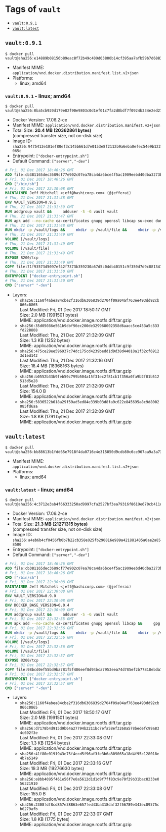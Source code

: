 <!-- THIS FILE IS GENERATED VIA './update-remote.sh' -->

# Tags of `vault`

-	[`vault:0.9.1`](#vault091)
-	[`vault:latest`](#vaultlatest)

## `vault:0.9.1`

```console
$ docker pull vault@sha256:e14889b08156b89eac8f72b49c409d03800b14cf395aa7afb59b7d688361816d
```

-	Manifest MIME: `application/vnd.docker.distribution.manifest.list.v2+json`
-	Platforms:
	-	linux; amd64

### `vault:0.9.1` - linux; amd64

```console
$ docker pull vault@sha256:0ba5cb920d179e82f90e9803c0d1ef01c7fa2d8bdf7f0924b334e2ed27fdc2f1
```

-	Docker Version: 17.06.2-ce
-	Manifest MIME: `application/vnd.docker.distribution.manifest.v2+json`
-	Total Size: **20.4 MB (20362861 bytes)**  
	(compressed transfer size, not on-disk size)
-	Image ID: `sha256:9475413e101ef80ef3c145b661d7e0153e8f2112b9a6eba0efec54e9b122065c`
-	Entrypoint: `["docker-entrypoint.sh"]`
-	Default Command: `["server","-dev"]`

```dockerfile
# Fri, 01 Dec 2017 18:46:26 GMT
ADD file:cb381165dec3689cf77e902c07ea78ca4da6bce4f5ac1909eebd40dba3273bfe in / 
# Fri, 01 Dec 2017 18:46:26 GMT
CMD ["/bin/sh"]
# Fri, 01 Dec 2017 22:30:08 GMT
MAINTAINER Jeff Mitchell <jeff@hashicorp.com> (@jefferai)
# Thu, 21 Dec 2017 21:31:38 GMT
ENV VAULT_VERSION=0.9.1
# Thu, 21 Dec 2017 21:31:39 GMT
RUN addgroup vault &&     adduser -S -G vault vault
# Thu, 21 Dec 2017 21:31:47 GMT
RUN apk add --no-cache ca-certificates gnupg openssl libcap su-exec dumb-init &&     gpg --keyserver pgp.mit.edu --recv-keys 91A6E7F85D05C65630BEF18951852D87348FFC4C &&     mkdir -p /tmp/build &&     cd /tmp/build &&     wget https://releases.hashicorp.com/vault/${VAULT_VERSION}/vault_${VAULT_VERSION}_linux_amd64.zip &&     wget https://releases.hashicorp.com/vault/${VAULT_VERSION}/vault_${VAULT_VERSION}_SHA256SUMS &&     wget https://releases.hashicorp.com/vault/${VAULT_VERSION}/vault_${VAULT_VERSION}_SHA256SUMS.sig &&     gpg --batch --verify vault_${VAULT_VERSION}_SHA256SUMS.sig vault_${VAULT_VERSION}_SHA256SUMS &&     grep vault_${VAULT_VERSION}_linux_amd64.zip vault_${VAULT_VERSION}_SHA256SUMS | sha256sum -c &&     unzip -d /bin vault_${VAULT_VERSION}_linux_amd64.zip &&     cd /tmp &&     rm -rf /tmp/build &&     apk del gnupg openssl &&     rm -rf /root/.gnupg
# Thu, 21 Dec 2017 21:31:48 GMT
RUN mkdir -p /vault/logs &&     mkdir -p /vault/file &&     mkdir -p /vault/config &&     chown -R vault:vault /vault
# Thu, 21 Dec 2017 21:31:49 GMT
VOLUME [/vault/logs]
# Thu, 21 Dec 2017 21:31:49 GMT
VOLUME [/vault/file]
# Thu, 21 Dec 2017 21:31:49 GMT
EXPOSE 8200/tcp
# Thu, 21 Dec 2017 21:31:49 GMT
COPY file:71f93573d5097ef42f7373b359230a67d5c04db40151c9f350d7d9c881341c67 in /usr/local/bin/docker-entrypoint.sh 
# Thu, 21 Dec 2017 21:31:50 GMT
ENTRYPOINT ["docker-entrypoint.sh"]
# Thu, 21 Dec 2017 21:31:50 GMT
CMD ["server" "-dev"]
```

-	Layers:
	-	`sha256:1160f4abea84cbe2f316db6306839d2704f09a04af763ee493dd92cb066c0865`  
		Last Modified: Fri, 01 Dec 2017 18:50:17 GMT  
		Size: 2.0 MB (1991501 bytes)  
		MIME: application/vnd.docker.image.rootfs.diff.tar.gzip
	-	`sha256:35d05086e561b9dbf96ec200de329968002358d6aacc5ce453a5c333fd228808`  
		Last Modified: Thu, 21 Dec 2017 21:32:09 GMT  
		Size: 1.3 KB (1252 bytes)  
		MIME: application/vnd.docker.image.rootfs.diff.tar.gzip
	-	`sha256:475ce29ee596937c74dc175cd4239bedd1d9d38d44010a1f32cf69123d1ed142`  
		Last Modified: Thu, 21 Dec 2017 21:32:16 GMT  
		Size: 18.4 MB (18368163 bytes)  
		MIME: application/vnd.docker.image.rootfs.diff.tar.gzip
	-	`sha256:b0552b33b9feb50c799b504a15f31ec2f81cb1f356a0fa9b2f01b512513d5e28`  
		Last Modified: Thu, 21 Dec 2017 21:32:09 GMT  
		Size: 154.0 B  
		MIME: application/vnd.docker.image.rootfs.diff.tar.gzip
	-	`sha256:5836522b618a29f59ad5ed84e339b03d8fa9c622e845695a8c9d8002085fd6aa`  
		Last Modified: Thu, 21 Dec 2017 21:32:09 GMT  
		Size: 1.8 KB (1791 bytes)  
		MIME: application/vnd.docker.image.rootfs.diff.tar.gzip

## `vault:latest`

```console
$ docker pull vault@sha256:bb88613b1fdd65e7918f4da0716e4e315050d9cdb80c6ce967aa9a3a7307a909
```

-	Manifest MIME: `application/vnd.docker.distribution.manifest.list.v2+json`
-	Platforms:
	-	linux; amd64

### `vault:latest` - linux; amd64

```console
$ docker pull vault@sha256:4c3712e3ab4f66333250ad9997cfa2527bf3ea79316f8619e670cb411ddba547
```

-	Docker Version: 17.06.2-ce
-	Manifest MIME: `application/vnd.docker.distribution.manifest.v2+json`
-	Total Size: **21.3 MB (21271315 bytes)**  
	(compressed transfer size, not on-disk size)
-	Image ID: `sha256:a4eb6b4cf0456fb0b7b22cb358e025fb290816e989a421881405a0ae2a858500`
-	Entrypoint: `["docker-entrypoint.sh"]`
-	Default Command: `["server","-dev"]`

```dockerfile
# Fri, 01 Dec 2017 18:46:26 GMT
ADD file:cb381165dec3689cf77e902c07ea78ca4da6bce4f5ac1909eebd40dba3273bfe in / 
# Fri, 01 Dec 2017 18:46:26 GMT
CMD ["/bin/sh"]
# Fri, 01 Dec 2017 22:30:08 GMT
MAINTAINER Jeff Mitchell <jeff@hashicorp.com> (@jefferai)
# Fri, 01 Dec 2017 22:30:08 GMT
ENV VAULT_VERSION=0.9.0
# Fri, 01 Dec 2017 22:30:08 GMT
ENV DOCKER_BASE_VERSION=0.0.4
# Fri, 01 Dec 2017 22:30:09 GMT
RUN addgroup vault &&     adduser -S -G vault vault
# Fri, 01 Dec 2017 22:32:55 GMT
RUN apk add --no-cache ca-certificates gnupg openssl libcap &&     gpg --keyserver pgp.mit.edu --recv-keys 91A6E7F85D05C65630BEF18951852D87348FFC4C &&     mkdir -p /tmp/build &&     cd /tmp/build &&     wget https://releases.hashicorp.com/docker-base/${DOCKER_BASE_VERSION}/docker-base_${DOCKER_BASE_VERSION}_linux_amd64.zip &&     wget https://releases.hashicorp.com/docker-base/${DOCKER_BASE_VERSION}/docker-base_${DOCKER_BASE_VERSION}_SHA256SUMS &&     wget https://releases.hashicorp.com/docker-base/${DOCKER_BASE_VERSION}/docker-base_${DOCKER_BASE_VERSION}_SHA256SUMS.sig &&     gpg --batch --verify docker-base_${DOCKER_BASE_VERSION}_SHA256SUMS.sig docker-base_${DOCKER_BASE_VERSION}_SHA256SUMS &&     grep ${DOCKER_BASE_VERSION}_linux_amd64.zip docker-base_${DOCKER_BASE_VERSION}_SHA256SUMS | sha256sum -c &&     unzip docker-base_${DOCKER_BASE_VERSION}_linux_amd64.zip &&     cp bin/gosu bin/dumb-init /bin &&     wget https://releases.hashicorp.com/vault/${VAULT_VERSION}/vault_${VAULT_VERSION}_linux_amd64.zip &&     wget https://releases.hashicorp.com/vault/${VAULT_VERSION}/vault_${VAULT_VERSION}_SHA256SUMS &&     wget https://releases.hashicorp.com/vault/${VAULT_VERSION}/vault_${VAULT_VERSION}_SHA256SUMS.sig &&     gpg --batch --verify vault_${VAULT_VERSION}_SHA256SUMS.sig vault_${VAULT_VERSION}_SHA256SUMS &&     grep vault_${VAULT_VERSION}_linux_amd64.zip vault_${VAULT_VERSION}_SHA256SUMS | sha256sum -c &&     unzip -d /bin vault_${VAULT_VERSION}_linux_amd64.zip &&     cd /tmp &&     rm -rf /tmp/build &&     apk del gnupg openssl &&     rm -rf /root/.gnupg
# Fri, 01 Dec 2017 22:32:56 GMT
RUN mkdir -p /vault/logs &&     mkdir -p /vault/file &&     mkdir -p /vault/config &&     chown -R vault:vault /vault
# Fri, 01 Dec 2017 22:32:56 GMT
VOLUME [/vault/logs]
# Fri, 01 Dec 2017 22:32:56 GMT
VOLUME [/vault/file]
# Fri, 01 Dec 2017 22:32:57 GMT
EXPOSE 8200/tcp
# Fri, 01 Dec 2017 22:32:57 GMT
COPY file:98bcd0ef55bd9ba781f5f486eef8d94bca7953eea74d785ef2b77818ebda7972 in /usr/local/bin/docker-entrypoint.sh 
# Fri, 01 Dec 2017 22:32:57 GMT
ENTRYPOINT ["docker-entrypoint.sh"]
# Fri, 01 Dec 2017 22:32:57 GMT
CMD ["server" "-dev"]
```

-	Layers:
	-	`sha256:1160f4abea84cbe2f316db6306839d2704f09a04af763ee493dd92cb066c0865`  
		Last Modified: Fri, 01 Dec 2017 18:50:17 GMT  
		Size: 2.0 MB (1991501 bytes)  
		MIME: application/vnd.docker.image.rootfs.diff.tar.gzip
	-	`sha256:d7178b4d915d9b64a27794b2211bc7efa58ef3268a578bedefc99a834c692f3e`  
		Last Modified: Fri, 01 Dec 2017 22:33:08 GMT  
		Size: 1.3 KB (1254 bytes)  
		MIME: application/vnd.docker.image.rootfs.diff.tar.gzip
	-	`sha256:41f80e0191943e75f4ecd5f96af3fe3b6a809065a18d4f95c128018e4b7a5149`  
		Last Modified: Fri, 01 Dec 2017 22:33:16 GMT  
		Size: 19.3 MB (19276630 bytes)  
		MIME: application/vnd.docker.image.rootfs.diff.tar.gzip
	-	`sha256:e8bb4095f461e56f7e0a5612d1d1d9f7ff83c9e70f29b31bac8233e056321910`  
		Last Modified: Fri, 01 Dec 2017 22:33:08 GMT  
		Size: 155.0 B  
		MIME: application/vnd.docker.image.rootfs.diff.tar.gzip
	-	`sha256:2308fdf8cd857e38863e657fed43ba318daf32f56789e343ec89575cb0279afb`  
		Last Modified: Fri, 01 Dec 2017 22:33:07 GMT  
		Size: 1.8 KB (1775 bytes)  
		MIME: application/vnd.docker.image.rootfs.diff.tar.gzip
